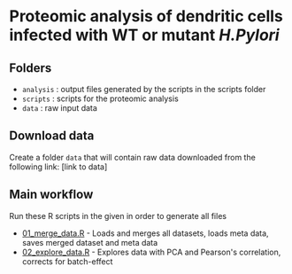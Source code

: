 # Proteomic analysis of dendritic cells infected with WT or mutant *H.Pylori*

## Folders

-   `analysis` : output files generated by the scripts in the scripts folder
-   `scripts` : scripts for the proteomic analysis
-   `data` : raw input data

## Download data

Create a folder `data` that will contain raw data downloaded from the following link: [link to data]

## Main workflow

Run these R scripts in the given in order to generate all files

-   [01_merge_data.R](scripts/01_merge_data.R) - Loads and merges all datasets, loads meta data, saves merged dataset and meta data
-   [02_explore_data.R](scripts/02_explore_data.R) - Explores data with PCA and Pearson's correlation, corrects for batch-effect
